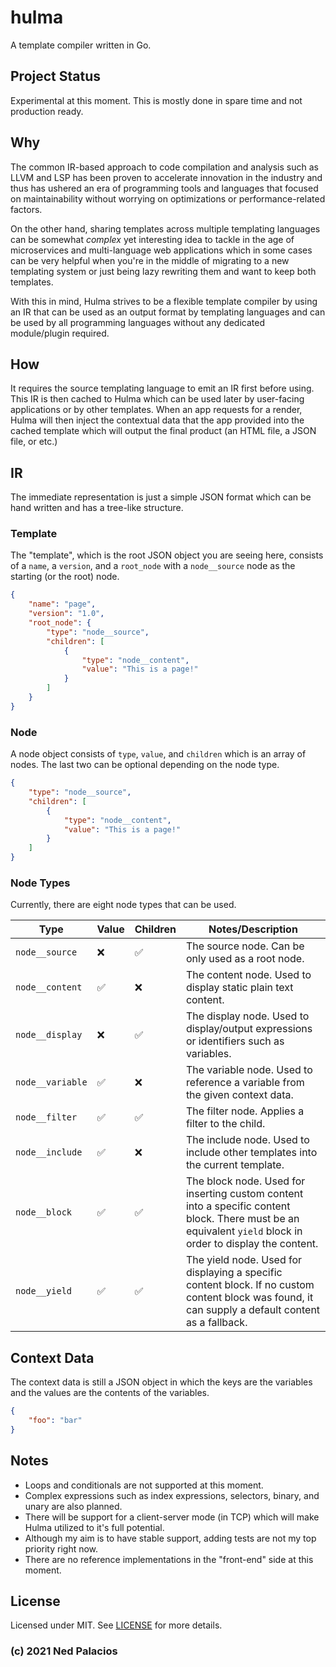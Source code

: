 # hulma
A template compiler written in Go. 

## Project Status
Experimental at this moment. This is mostly done in spare time and not production ready.

## Why
The common IR-based approach to code compilation and analysis such as LLVM and LSP has been proven to accelerate innovation in the industry and thus has ushered an era of programming tools and languages that focused on maintainability without worrying on optimizations or performance-related factors.

On the other hand, sharing templates across multiple templating languages can be somewhat *complex* yet interesting idea to tackle in the age of microservices and multi-language web applications which in some cases can be very helpful when you're in the middle of migrating to a new templating system or just being lazy rewriting them and want to keep both templates.

With this in mind, Hulma strives to be a flexible template compiler by using an IR that can be used as an output format by templating languages and can be used by all programming languages without any dedicated module/plugin required.

## How
It requires the source templating language to emit an IR first before using. This IR is then cached to Hulma which can be used later by user-facing applications or by other templates. When an app requests for a render,  Hulma will then inject the contextual data that the app provided into the cached template which will output the final product (an HTML file, a JSON file, or etc.)

## IR
The immediate representation is just a simple JSON format which can be hand written and has a tree-like structure. 

### Template
The "template", which is the root JSON object you are seeing here, consists of a `name`, a `version`, and a `root_node` with a `node__source` node as the starting (or the root) node.

```json
{
    "name": "page",
    "version": "1.0",
    "root_node": {
        "type": "node__source",
        "children": [
            {
                "type": "node__content",
                "value": "This is a page!"
            }
        ]
    }
}
```

### Node
A node object consists of `type`, `value`, and `children` which is an array of nodes. The last two can be optional depending on the node type.
```json
{
    "type": "node__source",
    "children": [
        {
            "type": "node__content",
            "value": "This is a page!"
        }
    ]
}
```

### Node Types
Currently, there are eight node types that can be used.

|Type|Value|Children|Notes/Description|
|----|-----|--------|-----|
|`node__source`|❌|✅|The source node. Can be only used as a root node.|
|`node__content`|✅|❌|The content node. Used to display static plain text content.|
|`node__display`|❌|✅|The display node. Used to display/output expressions or identifiers such as variables.|
|`node__variable`|✅|❌|The variable node. Used to reference a variable from the given context data.|
|`node__filter`|✅|✅|The filter node. Applies a filter to the child.|
|`node__include`|✅|❌|The include node. Used to include other templates into the current template.|
|`node__block`|✅|✅|The block node. Used for inserting custom content into a specific content block. There must be an equivalent `yield` block in order to display the content.|
|`node__yield`|✅|✅|The yield node. Used for displaying a specific content block. If no custom content block was found, it can supply a default content as a fallback.|

## Context Data
The context data is still a JSON object in which the keys are the variables and the values are the contents of the variables.

```json
{
    "foo": "bar"
}
```

## Notes
- Loops and conditionals are not supported at this moment.
- Complex expressions such as index expressions, selectors, binary, and unary are also planned.
- There will be support for a client-server mode (in TCP) which will make Hulma utilized to it's full potential.
- Although my aim is to have stable support, adding tests are not my top priority right now.
- There are no reference implementations in the "front-end" side at this moment.

## License
Licensed under MIT. See [LICENSE](LICENSE) for more details.

### (c) 2021 Ned Palacios